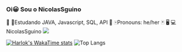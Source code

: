 ### Oi😀 Sou o NicolasSguino
🎈
🎨Estudando JAVA, Javascript, SQL, API
🎎
🀄Pronouns: he/her
🃏
🖥
💻NicolasSguino
<picture>
  <source
    srcset="https://github-readme-stats.vercel.app/api?username=NicolasSguino&show_icons=true&theme=dark"
    media="(prefers-color-scheme: dark)"
  />
  <source
    srcset="https://github-readme-stats.vercel.app/api?username=NicolasSguino&show_icons=true"
    media="(prefers-color-scheme: light), (prefers-color-scheme: no-preference)"
  />
  <img src="https://github-readme-stats.vercel.app/api?username=NicolasSguino&show_icons=true" />
</picture>

[![Harlok's WakaTime stats](https://github-readme-stats.vercel.app/api/wakatime?username=NicolasSguino)](https://github.com/NicolasSguino/github-readme-stats)
![Top Langs](https://github-readme-stats.vercel.app/api/top-langs/?username=NicolasSguino&hide_progress=true)
